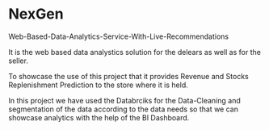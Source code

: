 # NexGen
Web-Based-Data-Analytics-Service-With-Live-Recommendations


It is the web based data analystics solution for the delears as well as for the seller.

To showcase the use of this project that it provides Revenue and Stocks Replenishment Prediction to the store where it is held.

In this project we have used the Databrciks for the Data-Cleaning and segmentation of the data according to the data needs so that we can showcase analytics with the help of the BI Dashboard. 

